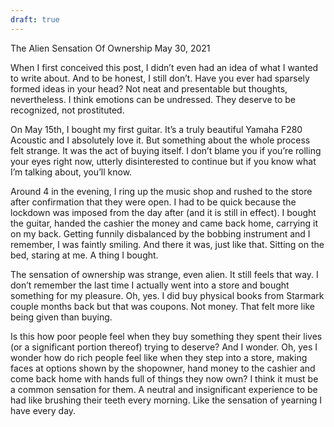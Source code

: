 ```yaml
---
draft: true
---
```



The Alien Sensation Of Ownership
May 30, 2021

When I first conceived this post, I didn’t even had an idea of what I wanted to write about. And to be honest, I still don’t. Have you ever had sparsely formed ideas in your head? Not neat and presentable but thoughts, nevertheless. I think emotions can be undressed. They deserve to be recognized, not prostituted.

On May 15th, I bought my first guitar. It’s a truly beautiful Yamaha F280 Acoustic and I absolutely love it. But something about the whole process felt strange. It was the act of buying itself. I don’t blame you if you’re rolling your eyes right now, utterly disinterested to continue but if you know what I’m talking about, you’ll know.

Around 4 in the evening, I ring up the music shop and rushed to the store after confirmation that they were open. I had to be quick because the lockdown was imposed from the day after (and it is still in effect). I bought the guitar, handed the cashier the money and came back home, carrying it on my back. Getting funnily disbalanced by the bobbing instrument and I remember, I was faintly smiling. And there it was, just like that. Sitting on the bed, staring at me. A thing I bought.

The sensation of ownership was strange, even alien. It still feels that way. I don’t remember the last time I actually went into a store and bought something for my pleasure. Oh, yes. I did buy physical books from Starmark couple months back but that was coupons. Not money. That felt more like being given than buying.

Is this how poor people feel when they buy something they spent their lives (or a significant portion thereof) trying to deserve? And I wonder. Oh, yes I wonder how do rich people feel like when they step into a store, making faces at options shown by the shopowner, hand money to the cashier and come back home with hands full of things they now own? I think it must be a common sensation for them. A neutral and insignificant experience to be had like brushing their teeth every morning. Like the sensation of yearning I have every day.
